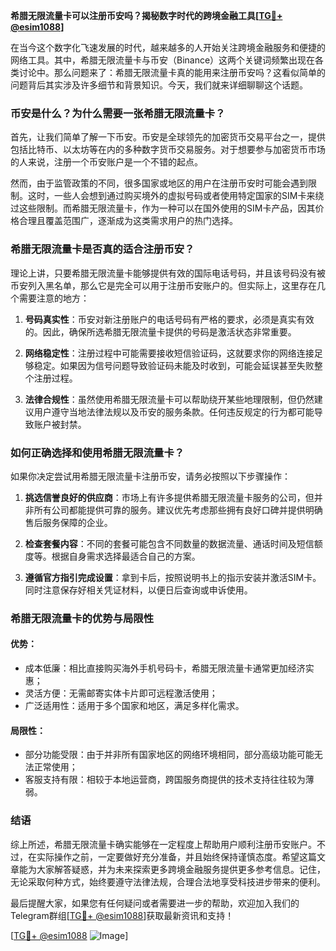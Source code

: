 **希腊无限流量卡可以注册币安吗？揭秘数字时代的跨境金融工具[[TG💪+ @esim1088](https://t.me/s/esim1088)]**

在当今这个数字化飞速发展的时代，越来越多的人开始关注跨境金融服务和便捷的网络工具。其中，希腊无限流量卡与币安（Binance）这两个关键词频繁出现在各类讨论中。那么问题来了：希腊无限流量卡真的能用来注册币安吗？这看似简单的问题背后其实涉及许多细节和背景知识。今天，我们就来详细聊聊这个话题。

### 币安是什么？为什么需要一张希腊无限流量卡？

首先，让我们简单了解一下币安。币安是全球领先的加密货币交易平台之一，提供包括比特币、以太坊等在内的多种数字货币交易服务。对于想要参与加密货币市场的人来说，注册一个币安账户是一个不错的起点。

然而，由于监管政策的不同，很多国家或地区的用户在注册币安时可能会遇到限制。这时，一些人会想到通过购买境外的虚拟号码或者使用特定国家的SIM卡来绕过这些限制。而希腊无限流量卡，作为一种可以在国外使用的SIM卡产品，因其价格合理且覆盖范围广，逐渐成为这类需求用户的热门选择。

### 希腊无限流量卡是否真的适合注册币安？

理论上讲，只要希腊无限流量卡能够提供有效的国际电话号码，并且该号码没有被币安列入黑名单，那么它是完全可以用于注册币安账户的。但实际上，这里存在几个需要注意的地方：

1. **号码真实性**：币安对新注册账户的电话号码有严格的要求，必须是真实有效的。因此，确保所选希腊无限流量卡提供的号码是激活状态非常重要。
   
2. **网络稳定性**：注册过程中可能需要接收短信验证码，这就要求你的网络连接足够稳定。如果因为信号问题导致验证码未能及时收到，可能会延误甚至失败整个注册过程。

3. **法律合规性**：虽然使用希腊无限流量卡可以帮助绕开某些地理限制，但仍然建议用户遵守当地法律法规以及币安的服务条款。任何违反规定的行为都可能导致账户被封禁。

### 如何正确选择和使用希腊无限流量卡？

如果你决定尝试用希腊无限流量卡注册币安，请务必按照以下步骤操作：

1. **挑选信誉良好的供应商**：市场上有许多提供希腊无限流量卡服务的公司，但并非所有公司都能提供可靠的服务。建议优先考虑那些拥有良好口碑并提供明确售后服务保障的企业。

2. **检查套餐内容**：不同的套餐可能包含不同数量的数据流量、通话时间及短信额度等。根据自身需求选择最适合自己的方案。

3. **遵循官方指引完成设置**：拿到卡后，按照说明书上的指示安装并激活SIM卡。同时注意保存好相关凭证材料，以便日后查询或申诉使用。

### 希腊无限流量卡的优势与局限性

#### 优势：
- 成本低廉：相比直接购买海外手机号码卡，希腊无限流量卡通常更加经济实惠；
- 灵活方便：无需邮寄实体卡片即可远程激活使用；
- 广泛适用性：适用于多个国家和地区，满足多样化需求。

#### 局限性：
- 部分功能受限：由于并非所有国家地区的网络环境相同，部分高级功能可能无法正常使用；
- 客服支持有限：相较于本地运营商，跨国服务商提供的技术支持往往较为薄弱。

### 结语

综上所述，希腊无限流量卡确实能够在一定程度上帮助用户顺利注册币安账户。不过，在实际操作之前，一定要做好充分准备，并且始终保持谨慎态度。希望这篇文章能为大家解答疑惑，并为未来探索更多跨境金融服务提供更多参考信息。记住，无论采取何种方式，始终要遵守法律法规，合理合法地享受科技进步带来的便利。

最后提醒大家，如果您有任何疑问或者需要进一步的帮助，欢迎加入我们的Telegram群组[[TG💪+ @esim1088](https://t.me/s/esim1088)]获取最新资讯和支持！

[[TG💪+ @esim1088](https://t.me/s/esim1088) ![Image](https://i.postimg.cc/4NQfJmqS/Snipaste-2025-05-13-00-14-12.png)]